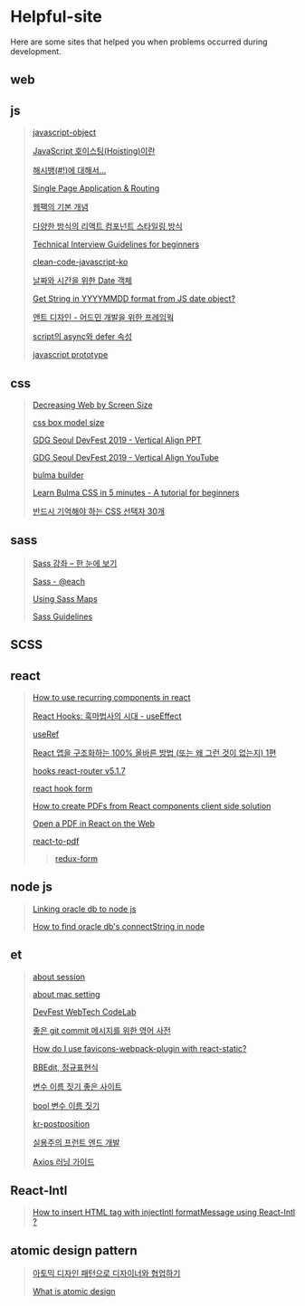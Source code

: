 # Helpful-site

Here are some sites that helped you when problems occurred during development.

## web

## js
>[javascript-object](http://insanehong.kr/post/javascript-object/)
>
>[JavaScript 호이스팅(Hoisting)이란](https://gmlwjd9405.github.io/2019/04/22/javascript-hoisting.html)
>
>[해시뱅(#!)에 대해서...](https://blog.outsider.ne.kr/698)
>
>[Single Page Application & Routing](https://poiemaweb.com/js-spa#33-hash-%EB%B0%A9%EC%8B%9D)
>
>[웹팩의 기본 개념](http://jeonghwan-kim.github.io/js/2017/05/15/webpack.html)
>
>[다양한 방식의 리액트 컴포넌트 스타일링 방식](https://velog.io/@velopert/react-component-styling)
>
>[Technical Interview Guidelines for beginners](https://github.com/JaeYeopHan/Interview_Question_for_Beginner)
>
>[clean-code-javascript-ko](https://github.com/qkraudghgh/clean-code-javascript-ko)
>
>[날짜와 시간을 위한 Date 객체](https://poiemaweb.com/js-date)
>
>[Get String in YYYYMMDD format from JS date object?](https://stackoverflow.com/questions/3066586/get-string-in-yyyymmdd-format-from-js-date-object)
>
>[앤트 디자인 - 어드민 개발을 위한 프레임웍](http://jeonghwan-kim.github.io/2018/10/13/ant-design-101.html#%EC%98%A8%EB%94%94%EB%A7%A8%EB%93%9C-%EB%B2%88%EB%93%A4%EB%A7%81)
>
>[script의 async와 defer 속성](https://blog.asamaru.net/2017/05/04/script-async-defer/)
>
>[javascript prototype](https://medium.com/@bluesh55/javascript-prototype-%EC%9D%B4%ED%95%B4%ED%95%98%EA%B8%B0-f8e67c286b67)

## css
>[Decreasing Web by Screen Size](https://tech.devsisters.com/posts/shrinking-webpage)
>
>[css box model size](https://webdir.tistory.com/413)
>
>[GDG Seoul DevFest 2019 - Vertical Align PPT](https://www.slideshare.net/ssuser22e7fc/gdg-seoul-devfest-2019-vertical-align)
>
>[GDG Seoul DevFest 2019 - Vertical Align YouTube](https://www.youtube.com/watch?v=ee_M_eCOCJ4)
>
>[bulma builder](https://bulma.dev/)
>
>[Learn Bulma CSS in 5 minutes - A tutorial for beginners](https://www.freecodecamp.org/news/learn-bulma-in-5-minutes-ec5188c53e83/)
>
>[반드시 기억해야 하는 CSS 선택자 30개](https://code.tutsplus.com/ko/tutorials/the-30-css-selectors-you-must-memorize--net-16048)


## sass
>[Sass 강좌 – 한 눈에 보기](https://velopert.com/1712)
>
>[Sass - @each](https://sass-lang.com/documentation/at-rules/control/each)
>
>[Using Sass Maps](https://www.sitepoint.com/using-sass-maps/)
>
>[Sass Guidelines](https://sass-guidelin.es/ko/#section-13)

## SCSS
>
>

## react
> [How to use recurring components in react](https://velog.io/@public_danuel/trendy-react-multiple-components)
>
>
> [React Hooks: 훅마법사의 시대 - useEffect](https://slides.com/rinae/let-you-know-useeffect#/)
>
> [useRef](https://velog.io/@public_danuel/trendy-react-useref)
>
>[React 앱을 구조화하는 100% 올바른 방법 (또는 왜 그런 것이 없는지) 1편](https://medium.com/@erwinousy/react-%EC%95%B1%EC%9D%84-%EA%B5%AC%EC%A1%B0%ED%99%94%ED%95%98%EB%8A%94-100-%EC%98%AC%EB%B0%94%EB%A5%B8-%EB%B0%A9%EB%B2%95-%EB%98%90%EB%8A%94-%EC%99%9C-%EA%B7%B8%EB%9F%B0-%EA%B2%83%EC%9D%B4-%EC%97%86%EB%8A%94%EC%A7%80-1%ED%8E%B8-e89aae4d07e5)
>
>[hooks react-router v5.1.7](https://dev.to/finallynero/hooks-introduced-in-react-router-v5-1-7g8)
>
>[react hook form ](https://react-hook-form.com/get-started/#Quickstart)
>
>[How to create PDFs from React components client side solution](https://medium.com/@shivekkhurana/how-to-create-pdfs-from-react-components-client-side-solution-7f506d9dfa6d)
>
>[Open a PDF in React on the Web](https://pspdfkit.com/blog/2018/open-pdf-in-react/)
>
>[react-to-pdf](https://www.npmjs.com/package/react-to-pdf)
>>
>>[redux-form](https://redux-form.com/8.3.0/examples/wizard/)
>>
>



## node js 
>[Linking oracle db to node js](https://namjackson.tistory.com/12)
>
>[How to find oracle db's connectString in node](https://lts0606.tistory.com/183)

## et
>[about session](https://hyeonstorage.tistory.com/125)
>
>[about mac setting](https://nesoy.github.io/articles/2018-01/Mac-Terminal)
>
>[DevFest WebTech CodeLab](https://eunajjing.github.io/2019/12/31/webtech/)
>
>[좋은 git commit 메시지를 위한 영어 사전](https://blog.ull.im/engineering/2019/03/10/logs-on-git.html)
>
>[How do I use favicons-webpack-plugin with react-static?](https://github.com/react-static/react-static/issues/431)
>
>[BBEdit, 정규표현식](https://apps.apple.com/kr/story/id1485320067)
>
>[변수 이름 짓기 좋은 사이트](https://curioustore.com/#!/)
>
>[bool 변수 이름 짓기](https://soojin.ro/blog/naming-boolean-variables)
>
>[kr-postposition](https://github.com/cheerun/kr-postposition#readme)
>
>[실용주의 프런트 엔드 개발](https://peter-cho.gitbook.io/book/)
>
>[Axios 러닝 가이드](https://yamoo9.github.io/axios/)

## React-Intl
>[How to insert HTML tag with injectIntl formatMessage using React-Intl ?](https://github.com/formatjs/react-intl/issues/1255)
>

## atomic design pattern
>[아토믹 디자인 패턴으로 디자이너와 협업하기](https://speakerdeck.com/feel5ny/atomig-paeteoneuro-dijaineowa-hyeobeobhagi?slide=46)
>
> [What is atomic design](https://brunch.co.kr/@ultra0034/63)
